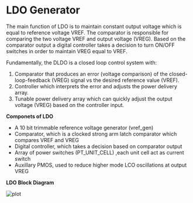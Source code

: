 # LDO Generator

The main function of LDO is to maintain constant output voltage which is equal to reference voltage VREF. The comparator is responsible for comparing the two voltage VREF and output voltage (VREG). Based on the comparator output a digital controller takes a decision to turn ON/OFF switches in order to maintain VREG equal to VREF.

Fundamentally, the DLDO is a closed loop control system with:

1. Comparator that produces an error (voltage comparison) of the closed-loop-feedback (VREG) signal vs the desired reference value (VREF).
2. Controller which interprets the error and adjusts the power delivery array.
3. Tunable power delivery array which can quickly adjust the output voltage (VREG) based on the controller input.

**Componets of LDO**

* A 10 bit trimmable reference voltage generator (vref_gen)
* Comparator, which is a clocked strong arm latch comparator which compares VREF and VREG
* Digital controller, which takes a decision based on comparator output
* Array of power switches (PT_UNIT_CELL) ,each unit cell act as current switch
* Auxillary PMOS, used to reduce higher mode LCO oscillations at output VREG


**LDO Block Diagram**

![plot](./readme_imgs/LDO_Block_Diagram.png)

